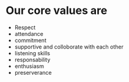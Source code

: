 # Our core values are
* Respect
* attendance
* commitment
* supportive and colloborate with each other
* listening skills
* responsability
* enthusiasm
* preserverance